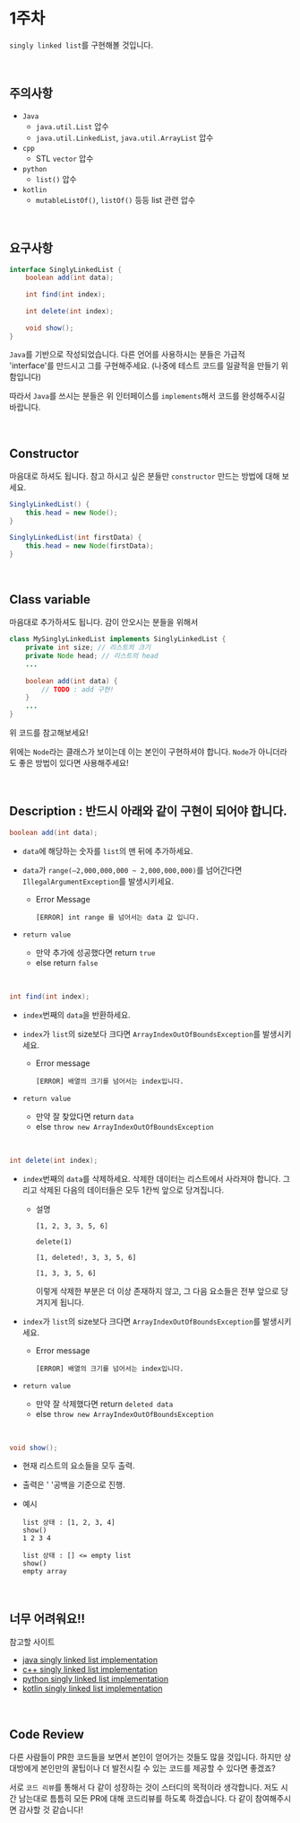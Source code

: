 # 1주차

`singly linked list`를 구현해볼 것입니다.

<br>

## 주의사항

- `Java`
  - `java.util.List` 압수
  - `java.util.LinkedList`, `java.util.ArrayList` 압수
- `cpp`
  - STL `vector` 압수
- `python`
  - `list()` 압수
- `kotlin`
  - `mutableListOf()`, `listOf()` 등등 list 관련 압수

<br>

## 요구사항

```java
interface SinglyLinkedList {
    boolean add(int data);
    
    int find(int index);
    
    int delete(int index);
  
    void show();
}
```

`Java`를 기반으로 작성되었습니다. 다른 언어를 사용하시는 분들은 가급적 'interface'를 만드시고 그를 구현해주세요. (나중에 테스트 코드를 일괄적을 만들기 위함입니다)

따라서 `Java`를 쓰시는 분들은 위 인터페이스를 `implements`해서 코드를 완성해주시길 바랍니다.

<br>

## Constructor

마음대로 하셔도 됩니다. 참고 하시고 싶은 분들만 `constructor` 만드는 방법에 대해 보세요.

```java
SinglyLinkedList() {
    this.head = new Node();
}
```

```java
SinglyLinkedList(int firstData) {
    this.head = new Node(firstData);
}
```

<br>

## Class variable

마음대로 추가하셔도 됩니다. 감이 안오시는 분들을 위해서 

```java
class MySinglyLinkedList implements SinglyLinkedList {
    private int size; // 리스트의 크기
    private Node head; // 리스트의 head
    ...
    
    boolean add(int data) {
        // TODO : add 구현!
    }
    ...
}
```

위 코드를 참고해보세요!

위에는 `Node`라는 클래스가 보이는데 이는 본인이 구현하셔야 합니다. `Node`가 아니더라도 좋은 방법이 있다면 사용해주세요!

<br>

## Description : 반드시 아래와 같이 구현이 되어야 합니다.

```java
boolean add(int data);
```

- `data`에 해당하는 숫자를 `list`의 맨 뒤에 추가하세요.

- `data`가 `range(–2,000,000,000 ~ 2,000,000,000)`를 넘어간다면 `IllegalArgumentException`를 발생시키세요.

  - Error Message

    ```shell
    [ERROR] int range 를 넘어서는 data 값 입니다.
    ```

- `return value`

  - 만약 추가에 성공했다면 return `true`
  - else return `false`

<br>

```java
int find(int index);
```

- `index`번째의 `data`을 반환하세요.

- `index`가 `list`의 size보다 크다면 `ArrayIndexOutOfBoundsException`를 발생시키세요.

  - Error message

    ```shell
    [ERROR] 배열의 크기를 넘어서는 index입니다.
    ```

- `return value`

  - 만약 잘 찾았다면 return `data`
  - else `throw new ArrayIndexOutOfBoundsException`

<br>

```java
int delete(int index);
```

- `index`번째의 `data`를 삭제하세요. 삭제한 데이터는 리스트에서 사라져야 합니다. 그리고 삭제된 다음의 데이터들은 모두 1칸씩 앞으로 당겨집니다.

  - 설명

    ```text
    [1, 2, 3, 3, 5, 6]
    ```

    ```text
    delete(1)
    ```

    ```text
    [1, deleted!, 3, 3, 5, 6]
    ```

    ```text
    [1, 3, 3, 5, 6]
    ```

    이렇게 삭제한 부분은 더 이상 존재하지 않고, 그 다음 요소들은 전부 앞으로 당겨지게 됩니다.

- `index`가 `list`의 size보다 크다면 `ArrayIndexOutOfBoundsException`를 발생시키세요.

  - Error message

    ```text
    [ERROR] 배열의 크기를 넘어서는 index입니다.
    ```

- `return value`

  - 만약 잘 삭제했다면 return `deleted data`
  - else `throw new ArrayIndexOutOfBoundsException`

<br>

```java
void show();
```

- 현재 리스트의 요소들을 모두 출력.

- 출력은 ' '공백을 기준으로 진행.

- 예시

  ```text
  list 상태 : [1, 2, 3, 4]
  show()
  1 2 3 4
  
  list 상태 : [] <= empty list
  show()
  empty array
  ```

<br>

## 너무 어려워요!! 

참고할 사이트

- [java singly linked list implementation](https://www.geeksforgeeks.org/implementing-a-linked-list-in-java-using-class/)
- [c++ singly linked list implementation](https://www.educative.io/answers/singly-linked-list-in-cpp)
- [python singly linked list implementation](https://www.tutorialspoint.com/python_data_structure/python_linked_lists.htm)
- [kotlin singly linked list implementation](https://medium.com/@bipinkumar650/singly-linked-list-in-kotlin-a280d1bc7b09)

<br>

## Code Review

다른 사람들이 PR한 코드들을 보면서 본인이 얻어가는 것들도 많을 것입니다. 하지만 상대방에게 본인만의 꿀팁이나 더 발전시킬 수 있는 코드를 제공할 수 있다면 좋겠죠?

서로 `코드 리뷰`를 통해서 다 같이 성장하는 것이 스터디의 목적이라 생각합니다. 저도 시간 남는대로 틈틈히 모든 PR에 대해 코드리뷰를 하도록 하겠습니다. 다 같이 참여해주시면 감사할 것 같습니다!

